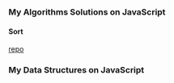 ### My Algorithms Solutions on JavaScript
#### Sort
[repo](https://github.com/maxdzyubak/algorithms-and-data-structures-on-javascript/tree/main/algorithms)
### My Data Structures on JavaScript